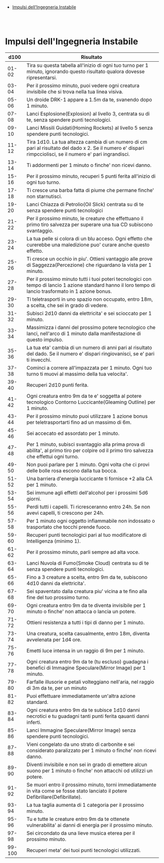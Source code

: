 - [Impulsi dell'Ingegneria Instabile](#impulsi-dellingegneria-instabile)

</br>
</br>

# Impulsi dell'Ingegneria Instabile
|d100|Risultato
|---|---
|01-02	|Tira su questa tabella all'inizio di ogni tuo turno per 1 minuto, ignorando questo risultato qualora dovesse ripresentarsi.
|03-04	|Per il prossimo minuto, puoi vedere ogni creatura invisibile che si trova nella tua linea visiva.
|05-06	|Un droide DRK-1 appare a 1.5m da te, svanendo dopo 1 minuto.
|07-08	|Lanci Esplosione(Explosion) al livello 3, centrata su di te, senza spendere punti tecnologici.
|09-10	|Lanci Missili Guidati(Homing Rockets) al livello 5 senza spendere punti tecnologici.
|11-12	|Tira 1d10. La tua altezza cambia di un numero di cm pari al risultato del dado x 2. Se il numero e' dispari rimpcciolisci, se il numero e' pari ingrandisci.
|13-14	|Ti addormenti per 1 minuto o finche' non ricevi danno.
|15-16	|Per il prossimo minuto, recuperi 5 punti ferita all'inizio di ogni tuo turno.
|17-18	|Ti cresce una barba fatta di piume che permane finche' non starnutisci.
|19-20	|Lanci Chiazza di Petrolio(Oil Slick) centrata su di te senza spendere punti tecnologici
|21-22	|Per il prossimo minuto, le creature che effettuano il primo tiro salvezza per superare una tua CD subiscono svantaggio.
|23-24	|La tua pelle si colora di un blu acceso. Ogni effetto che curerebbe una maledizione puo' curare anche questo effetto.
|25-26	|Ti cresce un occhio in piu'. Ottieni vantaggio alle prove di Saggezza(Percezione) che riguardano la vista per 1 minuto.
|27-28	|Per il prossimo minuto tutti i tuoi poteri tecnologici con tempo di lancio 1 azione standard hanno il loro tempo di lancio trasformato in 1 azione bonus.
|29-30	|Ti teletrasporti in uno spazio non occupato, entro 18m, a scelta, che sei in grado di vedere.
|31-32	|Subisci 2d10 danni da elettricita' e sei scioccato per 1 minuto.
|33-34	|Massimizza i danni del prossimo potere tecnologico che lanci, nell'arco di 1 minuto dalla manifestazione di questo impulso.
|35-36	|La tua eta' cambia di un numero di anni pari al risultato del dado. Se il numero e' dispari ringiovanisci, se e' pari ti invecchi.
|37-38	|Cominci a correre all'impazzata per 1 minuto. Ogni tuo turno ti muovi al massimo della tua velocita'.
|39-40	|Recuperi 2d10 punti ferita.
|41-42	|Ogni creatura entro 9m da te e' soggetta al potere tecnologico Contorno Luccicante(Gleaming Outline) per 1 minuto.
|43-44	|Per il prossimo minuto puoi utilizzare 1 azione bonus per teletrasportarti fino ad un massimo di 6m.
|45-46	|Sei accecato ed assordato per 1 minuto.
|47-48	|Per 1 minuto, subisci svantaggio alla prima prova di abilita', al primo tiro per colpire od il primo tiro salvezza che effettui ogni turno.
|49-50	|Non puoi parlare per 1 minuto. Ogni volta che ci provi delle bolle rosa escono dalla tua bocca.
|51-52	|Una barriera d'energia luccicante ti fornisce +2 alla CA per 1 minuto.
|53-54	|Sei immune agli effetti dell'alcohol per i prossimi 5d6 giorni.
|55-56	|Perdi tutti i capelli. Ti ricresceranno entro 24h. Se non avevi capelli, ti crescono per 24h.
|57-58	|Per 1 minuto ogni oggetto infiammabile non indossato o trasportato che tocchi prende fuoco.
|59-60	|Recuperi punti tecnologici pari al tuo modificatore di Intelligenza (minimo 1).
|61-62	|Per il prossimo minuto, parli sempre ad alta voce.
|63-64	|Lanci Nuvola di Fumo(Smoke Cloud) centrata su di te senza spendere punti tecnologici.
|65-66	|Fino a 3 creature a scelta, entro 9m da te, subiscono 4d10 danni da elettricita'.
|67-68	|Sei spaventato dalla creatura piu' vicina a te fino alla fine del tuo prossimo turno.
|69-70	|Ogni creatura entro 9m da te diventa invisibile per 1 minuto o finche' non attacca o lancia un potere.
|71-72	|Ottieni resistenza a tutti i tipi di danno per 1 minuto.
|73-74	|Una creatura, scelta casualmente, entro 18m, diventa avvelenata per 1d4 ore.
|75-76	|Emetti luce intensa in un raggio di 9m per 1 minuto.
|77-78	|Ogni creatura entro 9m da te (tu escluso) guadagna i benefici di Immagine Speculare(Mirror Image) per 1 minuto.
|79-80	|Farfalle illusorie e petali volteggiano nell'aria, nel raggio di 3m da te, per un minuto
|81-82	|Puoi effettuare immediatamente un'altra azione standard.
|83-84	|Ogni creatura entro 9m da te subisce 1d10 danni necrotici e tu guadagni tanti punti ferita qauanti danni inferti.
|85-86	|Lanci Immagine Speculare(Mirror Image) senza spendere punti tecnologici.
|87-88	|Vieni congelato da uno strato di carbonite e sei considerato paralizzato per 1 minuto o finche' non ricevi danno.
|89-90	|Diventi invisibile e non sei in grado di emettere alcun suono per 1 minuto o finche' non attacchi od utilizzi un potere.
|91-92	|Se muori entro il prossimo minuto, torni immediatamente in vita come se fosse stato lanciato il potere Defibrillare(Defibrillate).
|93-94	|La tua taglia aumenta di 1 categoria per il prossimo minuto.
|95-96	|Tu e tutte le creature entro 9m da te ottenete vulnerabilita' ai danni di energia per il prossimo minuto.
|97-98	|Sei circondato da una lieve musica eterea per il prossimo minuto.
|99-100	|Recuperi meta' dei tuoi punti tecnologici utilizzati.